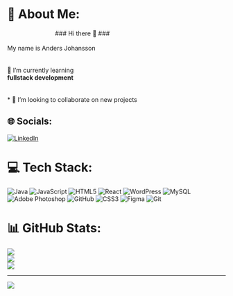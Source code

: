 # 💫 About Me:
                            ### Hi there 👋 ###<br>                                     <br> My name is Anders Johansson<br><br><br>  🌱 I’m currently learning <br>****fullstack development****<br><br><br>* 🤝 I’m looking to collaborate on new projects


## 🌐 Socials:
[![LinkedIn](https://img.shields.io/badge/LinkedIn-%230077B5.svg?logo=linkedin&logoColor=white)](https://linkedin.com/in/www.linkedin.com/in/anders-johansson-60180b154) 

# 💻 Tech Stack:
![Java](https://img.shields.io/badge/java-%23ED8B00.svg?style=for-the-badge&logo=openjdk&logoColor=white) ![JavaScript](https://img.shields.io/badge/javascript-%23323330.svg?style=for-the-badge&logo=javascript&logoColor=%23F7DF1E) ![HTML5](https://img.shields.io/badge/html5-%23E34F26.svg?style=for-the-badge&logo=html5&logoColor=white) ![React](https://img.shields.io/badge/react-%2320232a.svg?style=for-the-badge&logo=react&logoColor=%2361DAFB) ![WordPress](https://img.shields.io/badge/WordPress-%23117AC9.svg?style=for-the-badge&logo=WordPress&logoColor=white) ![MySQL](https://img.shields.io/badge/mysql-4479A1.svg?style=for-the-badge&logo=mysql&logoColor=white) ![Adobe Photoshop](https://img.shields.io/badge/adobe%20photoshop-%2331A8FF.svg?style=for-the-badge&logo=adobe%20photoshop&logoColor=white) ![GitHub](https://img.shields.io/badge/github-%23121011.svg?style=for-the-badge&logo=github&logoColor=white) ![CSS3](https://img.shields.io/badge/css3-%231572B6.svg?style=for-the-badge&logo=css3&logoColor=white) ![Figma](https://img.shields.io/badge/figma-%23F24E1E.svg?style=for-the-badge&logo=figma&logoColor=white) ![Git](https://img.shields.io/badge/git-%23F05033.svg?style=for-the-badge&logo=git&logoColor=white)
# 📊 GitHub Stats:
![](https://github-readme-stats.vercel.app/api?username=andersjhem&theme=dark&hide_border=false&include_all_commits=false&count_private=false)<br/>
![](https://github-readme-streak-stats.herokuapp.com/?user=andersjhem&theme=dark&hide_border=false)<br/>
![](https://github-readme-stats.vercel.app/api/top-langs/?username=andersjhem&theme=dark&hide_border=false&include_all_commits=false&count_private=false&layout=compact)

---
[![](https://visitcount.itsvg.in/api?id=andersjhem&icon=0&color=0)](https://visitcount.itsvg.in)

<!-- Proudly created with GPRM ( https://gprm.itsvg.in ) -->

